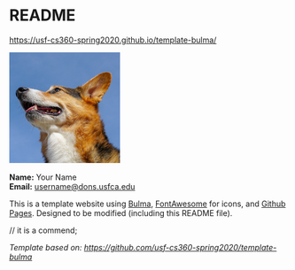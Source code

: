 # README

<https://usf-cs360-spring2020.github.io/template-bulma/>

![Profile Image](profile.png)

**Name:** Your Name  
**Email:** <username@dons.usfca.edu>

This is a template website using [Bulma](https://bulma.io/), [FontAwesome](https://origin.fontawesome.com/) for icons, and [Github Pages](). Designed to be modified (including this README file).

// it is a commend;

*Template based on: <https://github.com/usf-cs360-spring2020/template-bulma>*
